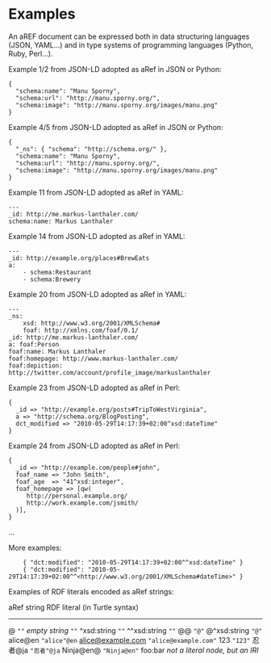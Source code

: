 # Examples

An aREF document can be expressed both in data structuring languages (JSON,
YAML...) and in type systems of programming languages (Python, Ruby, Perl...).

Example 1/2 from JSON-LD adopted as aRef in JSON or Python:

    {
      "schema:name": "Manu Sporny",
      "schema:url": "http://manu.sporny.org/",
      "schema:image": "http://manu.sporny.org/images/manu.png"
    }

Example 4/5 from JSON-LD adopted as aRef in JSON or Python:

    {
      "_ns": { "schema": "http://schema.org/" },
      "schema:name": "Manu Sporny",
      "schema:url": "http://manu.sporny.org/",
      "schema:image": "http://manu.sporny.org/images/manu.png"
    }

Example 11 from JSON-LD adopted as aRef in YAML:

    ---
    _id: http://me.markus-lanthaler.com/
    schema:name: Markus Lanthaler

Example 14 from JSON-LD adopted as aRef in YAML:

    ---
    _id: http://example.org/places#BrewEats
    a: 
        - schema:Restaurant
        - schema:Brewery

Example 20 from JSON-LD adopted as aRef in YAML:

    ---
    _ns:
        xsd: http://www.w3.org/2001/XMLSchema#
        foaf: http://xmlns.com/foaf/0.1/
    _id: http://me.markus-lanthaler.com/
    a: foaf:Person
    foaf:name: Markus Lanthaler
    foaf:homepage: http://www.markus-lanthaler.com/
    foaf:depiction: http://twitter.com/account/profile_image/markuslanthaler

Example 23 from JSON-LD adopted as aRef in Perl:

    {
      _id => "http://example.org/posts#TripToWestVirginia",
      a => "http://schema.org/BlogPosting",
      dct_modified => "2010-05-29T14:17:39+02:00^xsd:dateTime"
    }

Example 24 from JSON-LD adopted as aRef in Perl:

    {
      _id => "http://example.com/people#john",
      foaf_name => "John Smith",
      foaf_age  => "41^xsd:integer",
      foaf_homepage => [qw(
         http://personal.example.org/
         http://work.example.com/jsmith/
      )],
    }

...

More examples:

        { "dct:modified": "2010-05-29T14:17:39+02:00^^xsd:dateTime" }
        { "dct:modified": "2010-05-29T14:17:39+02:00^^<http://www.w3.org/2001/XMLSchema#dateTime>" }


Examples of RDF literals encoded as aRef strings:

  aRef string         RDF literal (in Turtle syntax)
  ------------------- ----------------------------------
  @                   `""`
  *empty string*      `""`
  \^xsd:string        `""`
  \^\^xsd:string      `""`
  @@                  `"@"`
  @\^xsd:string       `"@"`
  alice@en            `"alice"@en`
  alice@example.com   `"alice@example.com"`
  123                 `"123"`
  忍者@ja             `"忍者"@ja`
  Ninja@en@           `"Ninja@en"`
  foo:bar             *not a literal node, but an IRI*



